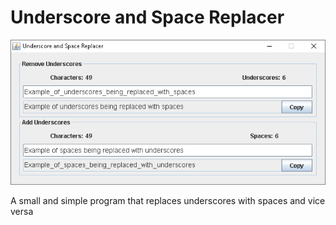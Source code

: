 # Underscore and Space Replacer

<p align="center">
  <img src="images/Example.png" >
</p>

A small and simple program that replaces underscores with spaces and vice versa
